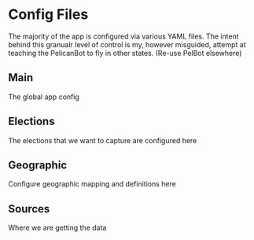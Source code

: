 # Config Files
The majority of the app is configured via various YAML files. The intent behind this granualr level of control is my, however misguided, attempt at teaching the PelicanBot to fly in other states. (Re-use PelBot elsewhere)

## Main
The global app config

## Elections
The elections that we want to capture are configured here

## Geographic
Configure geographic mapping and definitions here

## Sources
Where we are getting the data
